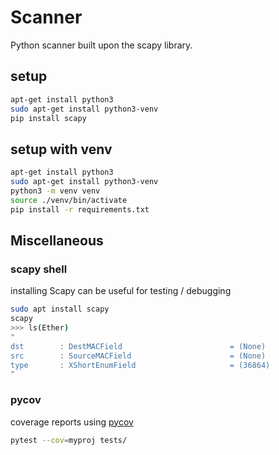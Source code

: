 # Scanner
Python scanner built upon the scapy library.

## setup
```bash
apt-get install python3
sudo apt-get install python3-venv
pip install scapy
```
## setup with venv
```bash
apt-get install python3
sudo apt-get install python3-venv
python3 -m venv venv
source ./venv/bin/activate
pip install -r requirements.txt
```

## Miscellaneous
### scapy shell
installing Scapy can be useful for testing / debugging
```bash
sudo apt install scapy
scapy
>>> ls(Ether)
"
dst        : DestMACField                        = (None)
src        : SourceMACField                      = (None)
type       : XShortEnumField                     = (36864)
"
```
### pycov
coverage reports using [pycov](https://pytest-cov.readthedocs.io/en/latest/readme.html)
```bash
pytest --cov=myproj tests/
```
